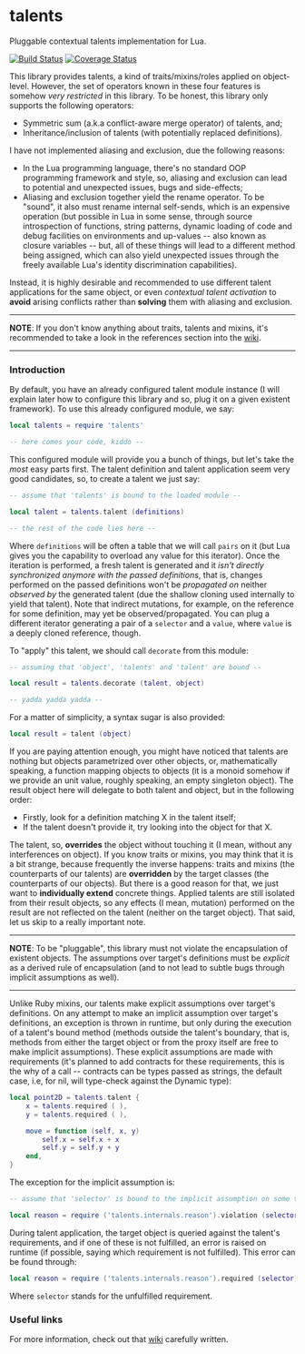# talents
Pluggable contextual talents implementation for Lua.

[![Build Status](https://travis-ci.org/marcoonroad/talents.svg?branch=master)](https://travis-ci.org/marcoonroad/talents)
[![Coverage Status](https://coveralls.io/repos/github/marcoonroad/talents/badge.svg?branch=master)](https://coveralls.io/github/marcoonroad/talents?branch=master)

This library provides talents, a kind of traits/mixins/roles applied on object-level. However, the set of operators
known in these four features is somehow _very restricted_ in this library. To be honest, this library only
supports the following operators:
+ Symmetric sum (a.k.a conflict-aware merge operator) of talents, and;
+ Inheritance/inclusion of talents (with potentially replaced definitions).

I have not implemented aliasing and exclusion, due the following reasons:
+ In the Lua programming language, there's no standard OOP programming framework and style, so,
  aliasing and exclusion can lead to potential and unexpected issues, bugs and side-effects;
+ Aliasing and exclusion together yield the rename operator. To be "sound", it also must rename
  internal self-sends, which is an expensive operation (but possible in Lua in some sense, through
  source introspection of functions, string patterns, dynamic loading of code and debug facilities
  on environments and up-values -- also known as closure variables -- but, all of these things will
  lead to a different method being assigned, which can also yield unexpected issues through the freely
  available Lua's identity discrimination capabilities).

Instead, it is highly desirable and recommended to use different talent applications for the same object,
or even _contextual talent activation_ to __avoid__ arising conflicts rather than __solving__ them with
aliasing and exclusion.


---

__NOTE__: If you don't know anything about traits, talents and mixins, it's recommended to take a look
in the references section into the [wiki](http://github.com/marcoonroad/talents.wiki/).

---


### Introduction

By default, you have an already configured talent module instance (I will explain later how to configure this library
and so, plug it on a given existent framework). To use this already configured module, we say:

```lua
local talents = require 'talents'

-- here comes your code, kiddo --
```

This configured module will provide you a bunch of things, but let's take the _most_ easy parts first. The talent
definition and talent application seem very good candidates, so, to create a talent we just say:

```lua
-- assume that 'talents' is bound to the loaded module --

local talent = talents.talent (definitions)

-- the rest of the code lies here --
```

Where `definitions` will be often a table that we will call `pairs` on it (but Lua gives you the capability to
overload any value for this iterator). Once the iteration is performed, a fresh talent is generated and it
_isn't directly synchronized anymore with the passed definitions_, that is, changes performed on the passed
definitions won't be _propagated on_ neither _observed by_ the generated talent (due the shallow cloning used
internally to yield that talent). Note that indirect mutations, for example, on the reference for some definition,
may yet be observed/propagated. You can plug a different iterator generating a pair of a `selector` and a `value`,
where `value` is a deeply cloned reference, though.

To "apply" this talent, we should call `decorate` from this module:

```lua
-- assuming that 'object', 'talents' and 'talent' are bound --

local result = talents.decorate (talent, object)

-- yadda yadda yadda --
```

For a matter of simplicity, a syntax sugar is also provided:

```lua
local result = talent (object)
```

If you are paying attention enough, you might have noticed that talents are nothing but objects parametrized over other
objects, or, mathematically speaking, a function mapping objects to objects (it is a monoid somehow if we provide an unit
value, roughly speaking, an empty singleton object). The result object here will delegate to both talent and object, but
in the following order:
+ Firstly, look for a definition matching X in the talent itself;
+ If the talent doesn't provide it, try looking into the object for that X.

The talent, so, __overrides__ the object without touching it (I mean, without any interferences on object). If you know traits
or mixins, you may think that it is a bit strange, because frequently the inverse happens: traits and mixins (the counterparts
of our talents) are __overridden__ by the target classes (the counterparts of our objects). But there is a good reason for
that, we just want to __individually extend__ concrete things. Applied talents are still isolated from their result objects,
so any effects (I mean, mutation) performed on the result are not reflected on the talent (neither on the target object).
That said, let us skip to a really important note.


---

__NOTE__: To be "pluggable", this library must not violate the encapsulation of existent objects. The assumptions over
target's definitions must be _explicit_ as a derived rule of encapsulation (and to not lead to subtle bugs through
implicit assumptions as well).

---


Unlike Ruby mixins, our talents make explicit assumptions over target's definitions. On any attempt to make an implicit
assumption over target's definitions, an exception is thrown in runtime, but only during the execution of a talent's bound
method (methods outside the talent's boundary, that is, methods from either the target object or from the proxy itself are
free to make implicit assumptions). These explicit assumptions are made with requirements (it's planned to add contracts for
these requirements, this is the why of a call -- contracts can be types passed as strings, the default case, i.e, for nil,
will type-check against the Dynamic type):

```lua
local point2D = talents.talent {
    x = talents.required ( ),
    y = talents.required ( ),

    move = function (self, x, y)
        self.x = self.x + x
        self.y = self.y + y
    end,
}
```

The exception for the implicit assumption is:

```lua
-- assume that 'selector' is bound to the implicit assumption on some talent's method --

local reason = require ('talents.internals.reason').violation (selector)
```

During talent application, the target object is queried against the talent's requirements, and if one of these is not
fulfilled, an error is raised on runtime (if possible, saying which requirement is not fulfilled). This error can be found
through:

```lua
local reason = require ('talents.internals.reason').required (selector)
```

Where `selector` stands for the unfulfilled requirement.

### Useful links

For more information, check out that [wiki](http://github.com/marcoonroad/talents/wiki/) carefully written.
